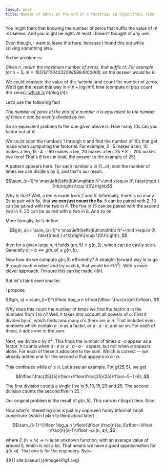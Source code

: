 ```yaml
---
layout: post
title: Number of zeros at the end of a factorial in logarithmic time
---
```


You might think that knowing the number of zeros that suffix the value of $n!$
is useless. And you might be right. At least I haven't thought of any use.

Even though, I want to leave this here, because I found this out while solving
something else.

So the problem is:

*Given $n$, return the maximum number of zeros, that suffix $n!$. For example
for $n=5$, $n! = 15511210043330985984000000$, so the answer would be $6$.*

We could compute the value of the factorial and count the number of zeros. We'd
get the result this way in $\mathcal O(n + \log (n!))$ time (compute $n!$ plus
count the zeros), [which is](https://math.stackexchange.com/questions/2152256/big-o-notation-on-the-log-factorial) $\mathcal O(n\log (n))$.

Let's use the following fact

*The number of zeros at the end of a number $n$ is equivalent to the number of
times $n$ can be evenly divided by ten.*

So an equivalent problem to the one given above is: How many 10s can you factor
out of $n!$.

We could scan the numbers 1 through $n$ and find the number of 10s that get made
when computing the factorial. For example, $2\cdot 5$ makes a ten, $10$ makes a
ten, $15\cdot 4=60$ makes a ten, $20$ makes a ten, $25*8=200$ makes two tens!
That's 6 tens in total, the answer to the example of $25!$.

A pattern appears here. For each number $x$ in $(1\dots n)$, sum the number of
times we can divide $x$ by 5, and that's our result.

$$\sum_{x=1}^n \max\left(\left\{k\in\mathbb N^+\mid x\equiv 0\ (\text{mod } 5^k)\right\}\cup \{0\}\right)$$

Why is that? Well, a ten is made from 2 and 5. Informally, there is so many 2s
to pair with 5s, that **we can just count the 5s**. 5 can be paired with 2. 10 can be paired with the two in 4. The five in 15 can be paired with the second two in 4. 20 can be paired with a two in 8. And so on.

More formally, let's define

$$g(n, a):= \sum_{x=1}^n \max\left(\left\{k\in\mathbb N^+\mid x\equiv 0\ (\text{mod } a^k)\right\}\cup \{0\}\right)\,,$$

then for a given large $n$, it holds $g(n, 5)\leq g(n, 2)$, which can be easily
seen. Generally $a>b \iff g(n,a)\leq g(n,b)$.

Now how do we compute $g(n, 5)$ efficiently? A straight-forward way is to go through each number and try each $k$, that would be $\mathcal O(n^2)$. With a more clever approach, I'm sure this can be made $\mathcal O(n)$.

But let's think even smaller.

I propose

$$g(n, a) = \sum_{i=1}^{\lfloor \log_a n \rfloor}\lfloor \frac{n}{a^i}\rfloor\,.$$

Why does this count the number of times we find the factor $a$ in the numbers
from $1$ to $n$? Well, it takes into account all powers of $a$. First it divides
by $a^1$, which finds how many $a$'s there are in $n$. That includes even
numbers which contain $a\cdot a$ as a factor, or $a\cdot a \cdot a$, and so on.
For each of these, it adds one to the sum.

Next, we divide $n$ by $a^2$. This finds the number of times $a\cdot a$ appear
as a factor. It counts when $a\cdot a$ or $a\cdot a\cdot a\cdots$ appear, but
not when $a$ appears alone. For each of these it adds one to the sum. Which is
correct -- we already added one for the second $a$ that appears in $a\cdot a$.

This continues while $a^i\leq n$. Let's see an example. For $g(25, 5)$, we get

$$\lfloor\frac{25}{5}\rfloor+\lfloor\frac{25}{25}\rfloor=5+1=6\,.$$

The first division counts a single five in $5, 10, 15, 20$ and $25$. The second division counts the second five in $25$.

Our original problem is the result of $g(n,5)$. This runs in $\mathcal O(\log
n)$ time. Nice.

Now what's interesting and is just my unproven funny informal small conjecture (which I plan to think about later)

$$\sum_{i=1}^{\lfloor \log_a n \rfloor}\lfloor \frac{n}{a_i}\rfloor=\lfloor \frac{n}{a-1}\rfloor -\xi(n, a)\,,$$

where $\xi\colon (\mathbb N\times \mathbb N)\to \mathbb N$ is an unknown function, with an average
value of around 5, which is not a lot. That means we have a
good approximation for $g(n,a)$. That one is for the engineers. Bye~

![]({{ site.baseurl }}/images/fig1.svg)

